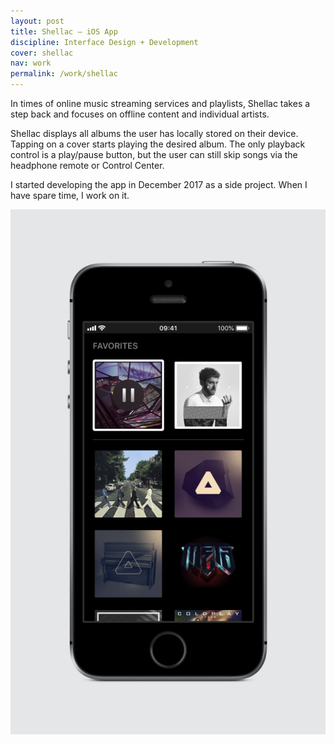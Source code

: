 ```yaml
---
layout: post
title: Shellac – iOS App
discipline: Interface Design + Development
cover: shellac
nav: work
permalink: /work/shellac
---
```


<div class="div-grid-2" markdown="1">
<article markdown="1">

In times of online music streaming services and playlists, Shellac takes a step back and focuses on offline content and individual artists.

Shellac displays all albums the user has locally stored on their device. Tapping on a cover starts playing the desired album. The only playback control is a play/pause button, but the user can still skip songs via the headphone remote or Control Center.

I started developing the app in December 2017 as a side project. When I have spare time, I work on it.

</article>

![Shellac – Human Interface](/assets/images/shellac/shellac-interface.png)

</div>